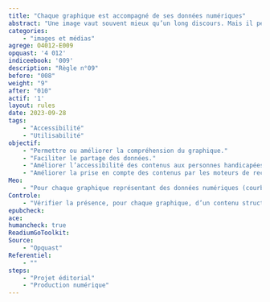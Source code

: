 ```yaml
---
title: "Chaque graphique est accompagné de ses données numériques"
abstract: "Une image vaut souvent mieux qu’un long discours. Mais il peut être difficile de comprendre un graphique (courbe, diagramme, histogramme, camembert...) si l’on ne dispose pas des données qui ont permis de le créer. Par ailleurs, certains utilisateurs ne pourront pas avoir accès au rendu graphique&nbsp;: l’accès aux données leur permettra de comprendre les contenus."
categories: 
    - "images et médias"
agrege: O4012-E009
opquast: '4 012'
indiceebook: '009'
description: "Règle n°09"
before: "008"
weight: "9"
after: "010"
actif: '1'
layout: rules
date: 2023-09-28
tags: 
    - "Accessibilité"
    - "Utilisabilité"
objectif: 
    - "Permettre ou améliorer la compréhension du graphique."
    - "Faciliter le partage des données."
    - "Améliorer l’accessibilité des contenus aux personnes handicapées. "
    - "Améliorer la prise en compte des contenus par les moteurs de recherche et outils d’indexation."
Meo: 
    - "Pour chaque graphique représentant des données numériques (courbe, diagramme, histogramme, camembert...): <ul><li>Afficher de manière structurée, dans le contexte immédiat du graphique, toutes les données numériques qu’il représente, par exemple sous forme de tableau de données.</li><li>Ou fournir dans le contexte immédiat du graphique un lien vers un contenu du même type.</li></ul>"
Controle: 
    - "Vérifier la présence, pour chaque graphique, d’un contenu structuré indiquant toutes les données numériques qu'il représente, ou d’un lien vers une page fournissant celles-ci."
epubcheck: 
ace: 
humancheck: true
ReadiumGoToolkit: 
Source: 
    - "Opquast"
Referentiel: 
    - ""
steps: 
    - "Projet éditorial"
    - "Production numérique"
---
```

